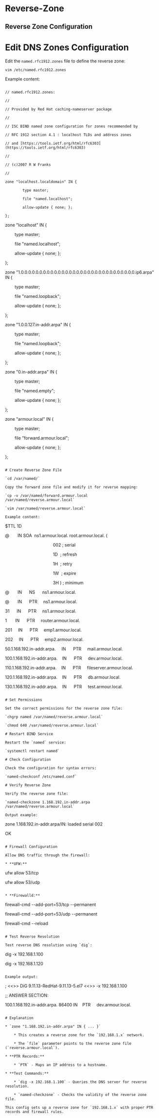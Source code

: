 # Reverse-Zone

## Reverse Zone Configuration

# Edit DNS Zones Configuration

Edit the `named.rfc1912.zones` file to define the reverse zone:

`vim /etc/named.rfc1912.zones`

Example content:

```

// named.rfc1912.zones:

//

// Provided by Red Hat caching-nameserver package

//

// ISC BIND named zone configuration for zones recommended by

// RFC 1912 section 4.1 : localhost TLDs and address zones

// and [https://tools.ietf.org/html/rfc6303](https://tools.ietf.org/html/rfc6303)

//

// (c)2007 R W Franks

//

zone "localhost.localdomain" IN {

        type master;

        file "named.localhost";

        allow-update { none; };

};

```

zone "localhost" IN {

        type master;

        file "named.localhost";

        allow-update { none; };

};

zone "1.0.0.0.0.0.0.0.0.0.0.0.0.0.0.0.0.0.0.0.0.0.0.0.0.0.0.0.0.0.0.0.ip6.arpa" IN {

        type master;

        file "named.loopback";

        allow-update { none; };

};

zone "1.0.0.127.in-addr.arpa" IN {

        type master;

        file "named.loopback";

        allow-update { none; };

};

zone "0.in-addr.arpa" IN {

        type master;

        file "named.empty";

        allow-update { none; };

};

zone "armour.local" IN {

        type master;

        file "forward.armour.local";

        allow-update { none; };

};

```

# Create Reverse Zone File

`cd /var/named/`

Copy the forward zone file and modify it for reverse mapping:

`cp -v /var/named/forward.armour.local /var/named/reverse.armour.local`

`vim /var/named/reverse.armour.local`

Example content:

```

$TTL 1D

@       IN SOA  ns1.armour.local. root.armour.local. (

                                        002 ; serial

                                        1D  ; refresh

                                        1H  ; retry

                                        1W  ; expire

                                        3H ) ; minimum

@       IN      NS      ns1.armour.local.

@       IN      PTR     ns1.armour.local.

31      IN      PTR     ns1.armour.local.

1       IN      PTR     router.armour.local.

201     IN      PTR     emp1.armour.local.

202     IN      PTR     emp2.armour.local.

50.1.168.192.in-addr.arpa.     IN      PTR     mail.armour.local.

100.1.168.192.in-addr.arpa.    IN      PTR     dev.armour.local.

110.1.168.192.in-addr.arpa.    IN      PTR     fileserver.armour.local.

120.1.168.192.in-addr.arpa.    IN      PTR     db.armour.local.

130.1.168.192.in-addr.arpa.    IN      PTR     test.armour.local.

```

# Set Permissions

Set the correct permissions for the reverse zone file:

`chgrp named /var/named/reverse.armour.local`

`chmod 640 /var/named/reverse.armour.local`

# Restart BIND Service

Restart the `named` service:

`systemctl restart named`

# Check Configuration

Check the configuration for syntax errors:

`named-checkconf /etc/named.conf`

# Verify Reverse Zone

Verify the reverse zone file:

`named-checkzone 1.168.192.in-addr.arpa /var/named/reverse.armour.local`

Output example:

```

zone 1.168.192.in-addr.arpa/IN: loaded serial 002

OK

```

# Firewall Configuration

Allow DNS traffic through the firewall:

* **UFW:**

```

ufw allow 53/tcp

ufw allow 53/udp

```

* **Firewalld:**

```

firewall-cmd --add-port=53/tcp --permanent

firewall-cmd --add-port=53/udp --permanent

firewall-cmd --reload

```

# Test Reverse Resolution

Test reverse DNS resolution using `dig`:

```

dig -x 192.168.1.100

dig -x 192.168.1.120

```

Example output:

```

; <<>> DiG 9.11.13-RedHat-9.11.13-5.el7 <<>> -x 192.168.1.100

;; ANSWER SECTION:

100.1.168.192.in-addr.arpa. 86400 IN    PTR     dev.armour.local.

```

# Explanation

* `zone "1.168.192.in-addr.arpa" IN { ... }`

    * This creates a reverse zone for the `192.168.1.x` network.

    * The `file` parameter points to the reverse zone file (`reverse.armour.local`).

* **PTR Records:**

    * `PTR` - Maps an IP address to a hostname.

* **Test Commands:**

    * `dig -x 192.168.1.100` - Queries the DNS server for reverse resolution.

    * `named-checkzone` - Checks the validity of the reverse zone file.

This config sets up a reverse zone for `192.168.1.x` with proper PTR records and firewall rules.
